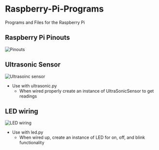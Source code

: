 Raspberry-Pi-Programs
=====================

Programs and Files for the Raspberry Pi


## Raspberry Pi Pinouts
![Pinouts](https://raw.githubusercontent.com/zinglax/Raspberry-Pi-Programs/master/Raspberry-Pi-GPIO-pinouts.png)


## Ultrasonic Sensor 
![Ultrasoinc sensor](https://raw.githubusercontent.com/zinglax/Raspberry-Pi-Programs/master/ultrasonic_sensor.jpg)
- Use with ultrasonic.py
  - When wired properly create an instance of UltraSonicSensor to get readings


## LED wiring
![LED wiring](https://raw.githubusercontent.com/zinglax/Raspberry-Pi-Programs/master/blink_LED.jpg)
- Use with led.py
  - When wired up, create an instance of LED for on, off, and blink functionality
